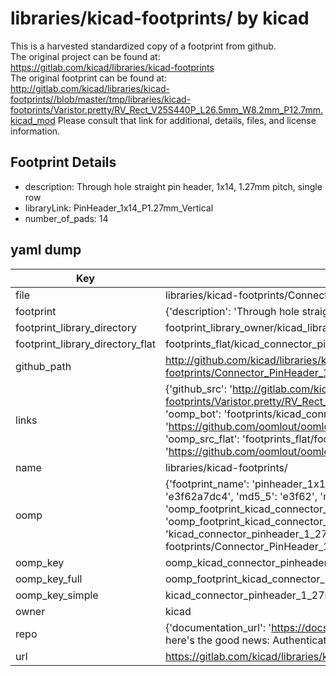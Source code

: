# libraries/kicad-footprints/ by kicad  
This is a harvested standardized copy of a footprint from github.  
The original project can be found at:  
https://gitlab.com/kicad/libraries/kicad-footprints  
The original footprint can be found at:
http://gitlab.com/kicad/libraries/kicad-footprints//blob/master/tmp/libraries/kicad-footprints/Varistor.pretty/RV_Rect_V25S440P_L26.5mm_W8.2mm_P12.7mm.kicad_mod
Please consult that link for additional, details, files, and license information.  
## Footprint Details
* description: Through hole straight pin header, 1x14, 1.27mm pitch, single row  
* libraryLink: PinHeader_1x14_P1.27mm_Vertical  
* number_of_pads: 14  
## yaml dump  
| Key | Value |  
| --- | --- |  
| file | libraries/kicad-footprints/Connector_PinHeader_1.27mm.pretty/PinHeader_1x14_P1.27mm_Vertical.kicad_mod |  
| footprint | {'description': 'Through hole straight pin header, 1x14, 1.27mm pitch, single row', 'libraryLink': 'PinHeader_1x14_P1.27mm_Vertical', 'number_of_pads': 14} |  
| footprint_library_directory | footprint_library_owner/kicad_libraries/kicad-footprints/ |  
| footprint_library_directory_flat | footprints_flat/kicad_connector_pinheader_1_27mm_pinheader_1x14_p1_27mm_vertical/working |  
| github_path | http://github.com/kicad/libraries/kicad-footprints//blob/master/tmp/libraries/kicad-footprints/Connector_PinHeader_1.27mm.pretty/PinHeader_1x14_P1.27mm_Vertical.kicad_mod |  
| links | {'github_src': 'http://gitlab.com/kicad/libraries/kicad-footprints//blob/master/tmp/libraries/kicad-footprints/Varistor.pretty/RV_Rect_V25S440P_L26.5mm_W8.2mm_P12.7mm.kicad_mod', 'github_src_repo': 'https://gitlab.com/kicad/libraries/kicad-footprints', 'oomp_bot': 'footprints/kicad_connector_pinheader_1_27mm_pinheader_1x14_p1_27mm_vertical/working', 'oomp_bot_github': 'https://github.com/oomlout/oomlout_oomp_footprint_bot/tree/main/footprints/kicad_connector_pinheader_1_27mm_pinheader_1x14_p1_27mm_vertical/working', 'oomp_src_flat': 'footprints_flat/footprints_flat/kicad_connector_pinheader_1_27mm_pinheader_1x14_p1_27mm_vertical/working', 'oomp_src_flat_github': 'https://github.com/oomlout/oomlout_oomp_footprint_src/tree/main/footprints_flat/kicad_connector_pinheader_1_27mm_pinheader_1x14_p1_27mm_vertical/working'} |  
| name | libraries/kicad-footprints/ |  
| oomp | {'footprint_name': 'pinheader_1x14_p1_27mm_vertical', 'library_name': 'connector_pinheader_1_27mm', 'md5': 'e3f62a7dc4562f3ea60b887957763391', 'md5_10': 'e3f62a7dc4', 'md5_5': 'e3f62', 'md5_6': 'e3f62a', 'oomp_key': 'oomp_kicad_connector_pinheader_1_27mm_pinheader_1x14_p1_27mm_vertical', 'oomp_key_extra': 'oomp_footprint_kicad_connector_pinheader_1_27mm_pinheader_1x14_p1_27mm_vertical', 'oomp_key_full': 'oomp_footprint_kicad_connector_pinheader_1_27mm_pinheader_1x14_p1_27mm_vertical_e3f62a', 'oomp_key_simple': 'kicad_connector_pinheader_1_27mm_pinheader_1x14_p1_27mm_vertical', 'original_filename': 'libraries/kicad-footprints/Connector_PinHeader_1.27mm.pretty/PinHeader_1x14_P1.27mm_Vertical.kicad_mod', 'owner_name': 'kicad'} |  
| oomp_key | oomp_kicad_connector_pinheader_1_27mm_pinheader_1x14_p1_27mm_vertical |  
| oomp_key_full | oomp_footprint_kicad_connector_pinheader_1_27mm_pinheader_1x14_p1_27mm_vertical |  
| oomp_key_simple | kicad_connector_pinheader_1_27mm_pinheader_1x14_p1_27mm_vertical |  
| owner | kicad |  
| repo | {'documentation_url': 'https://docs.github.com/rest/overview/resources-in-the-rest-api#rate-limiting', 'message': "API rate limit exceeded for 84.66.173.59. (But here's the good news: Authenticated requests get a higher rate limit. Check out the documentation for more details.)"} |  
| url | https://gitlab.com/kicad/libraries/kicad-footprints |  

